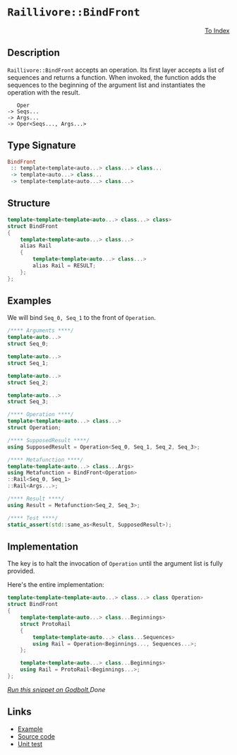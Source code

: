<!-- Copyright 2024 Feng Mofan
SPDX-License-Identifier: Apache-2.0 -->

# `Raillivore::BindFront`

<p style='text-align: right;'><a href="../../../facilities/metafunctions.md#raillivore-bind-front">To Index</a></p>

## Description

`Raillivore::BindFront` accepts an operation.
Its first layer accepts a list of sequences and returns a function.
When invoked, the function adds the sequences to the beginning of the argument list and instantiates the operation with the result.

<pre><code>   Oper
-> Seqs...
-> Args...
-> Oper&lt;Seqs..., Args...&gt;</code></pre>

## Type Signature

```Haskell
BindFront
 :: template<template<auto...> class...> class... 
 -> template<auto...> class...
 -> template<template<auto...> class...>
```

## Structure

```C++
template<template<template<auto...> class...> class>
struct BindFront
{
    template<template<auto...> class...>
    alias Rail
    {
        template<template<auto...> class...>
        alias Rail = RESULT;
    };
};
```

## Examples

We will bind `Seq_0, Seq_1` to the front of `Operation`.

```C++
/**** Arguments ****/
template<auto...>
struct Seq_0;

template<auto...>
struct Seq_1;

template<auto...>
struct Seq_2;

template<auto...>
struct Seq_3;

/**** Operation ****/
template<template<auto...> class...>
struct Operation;

/**** SupposedResult ****/
using SupposedResult = Operation<Seq_0, Seq_1, Seq_2, Seq_3>;

/**** Metafunction ****/
template<template<auto...> class...Args>
using Metafunction = BindFront<Operation>
::Rail<Seq_0, Seq_1>
::Rail<Args...>;

/**** Result ****/
using Result = Metafunction<Seq_2, Seq_3>;

/**** Test ****/
static_assert(std::same_as<Result, SupposedResult>);
```

## Implementation

The key is to halt the invocation of `Operation` until the argument list is fully provided.

Here's the entire implementation:

```C++
template<template<template<auto...> class...> class Operation>
struct BindFront
{
    template<template<auto...> class...Beginnings>
    struct ProtoRail
    {
        template<template<auto...> class...Sequences>
        using Rail = Operation<Beginnings..., Sequences...>;
    };

    template<template<auto...> class...Beginnings>
    using Rail = ProtoRail<Beginnings...>;
};
```

[*Run this snippet on Godbolt.*](https://godbolt.org/#z:OYLghAFBqd5QCxAYwPYBMCmBRdBLAF1QCcAaPECAMzwBtMA7AQwFtMQByARg9KtQYEAysib0QXACx8BBAKoBnTAAUAHpwAMvAFYTStJg1DIApACYAQuYukl9ZATwDKjdAGFUtAK4sGe1wAyeAyYAHI%2BAEaYxCAArADspAAOqAqETgwe3r56KWmOAkEh4SxRMQm2mPYFDEIETMQEWT5%2BXJXVGXUNBEVhkdFxiQr1jc05bcPdvSVlgwCUtqhexMjsHAD0AFTbO7t7%2BzvrJhoAgls7ANQAkixJ9GyCTDUXu0en5wefB28nxycEmFuBgBJgAzG4AUCnpgwRDAXdobCmF4iAA6dFg7AXZAGBQKdGozHY3EKC4AeSS0SeGUxf2GxC8DguFmC6AAYsRZH8TPErKcLgKLpCESDwcLgTDwci0RjQVicUw8QSLJhgMEGMFgApafzBfTGQQLspOUQAEpMOh/QUXHl8k7W63ixFi%2BESpEo1AEokKpXooSYACOXkYq21cqtDoFXjSRgu5roNtBABFyZTiNSBLCVWqGBqjPj0aQLv6gyHMAXCeHQXbrTyk2C7RGBU7RXCoa3pZ7ZfKScrVerNWHsE2LtHNXGLbREynjagzZOs/3c4OvVXG/F69Xue8vp8fh9NhdsKpWHdMC9Dn8D7vL6duWZQcEcV4sIm3GgGKskgQh9uzrsLhOYhgB8RgfwvbYfhbSU3E7Vdh1OfUmRLAB9DQGz/aD3RlSsEJOJDDVQrgMLvU4sKlD14LpAgGWQwMULMEjfjI11nVgyju2o2jCPo0EmKvACKSpZ5Xj%2Bci2xFGC4O7YlFQrHV8Jog1U2Emkt1I/9LiELwkjyTB0FNcsvFoQ1RNOMdY203TUn0wyFGMw0wRTIT0xqWFUI0IsiK8%2BizB8gMUL4tc/wPC4AFlMHqKgvE/ETb3%2BVjW3E6TcNk31USArUFIs4BwsiphotijJp2ZVkOS5cEXIzBgFJAEB41odz6M84t6OI8NTjqhrYUy%2BTgo00K7IciDNh%2BHK4yMkySoiqKYocNS3FQvzWoCoLh3U5jNO2C4ABVy1M%2BLJkcZAULk6ICAgYZ0DqhRWEwU6wzcIaTK8nS9IMyaCExOZ%2BNODgFloThYl4PwOC0UhUE4NxrGsC4FCWFZz3MUEeFIAhNH%2BhYAGs4kkVENAADjMMwAE4Sa4WJCYJrh4niaRAY4SReBYCQNE80HwchjheAUEBPPRsH/tIOBYBgRAQCWAgkhRchKDQW46GiUI7s4VQCYANgAWnVyQLmAZBkAuKRUTMXh9MIEg8Gutp%2BEEEQxHYKQZEERQVHUQXSF0NoAHd0ySTgeABoGQYxiHODJFFpcNVAqAuNWtZ1vWDaNvGzAuCAPAV%2BhiBtB8uDmXgBa0BYICQeWkkVsgKAgcvK5AYApD8mgTOiXmIAiUOImCBoAE8A94LvmGIHuyQibRMAcfvSHlh4CDJBhaD7j2sAiLxgFg2haF57heCwFhDGAcRl7wYgJ8cAA3ctQ8wVQJ5RNZUeCAEGfB2g8AidNh48LBQ5ovAWZ3qQS%2BxAIg2STICA%2Bb8jAYwWFQAwWoABqeBMDeyEqDVGtthCiHEE7TBrs1Chy9voA%2BKAYaWH0O/XmkAFioG/BkbemsrpOVMJYawZhObAOIFbK%2B1D2hnwyC4Bg7hPAtH8EI6Y/QYhtDyOkAQYxWjJFSLIhgEjSgDAmFUfhAguijBEeMPh81tEjB6MEPoaipG2GMfIvQkxGiqNmPnRYyxVgSCDhwYGpAOa8C5nHDW2tdb60NsbNOEBcAWxzsjfOhcYELAQJgJgWAYgQGxiASQoJUQk1BHTDQkgzCSHVmzWI6sSb6E4EzUgLMUaonVlwdWBMSbU3VrESQFNMnq08aHLmPM%2BZoxgcLMWpcJaRxltXWu2dlZsE4A0Fg594iayYLJWMXASaoi4PjM2%2BAiBcOts7LBDsJDSDwUoAhHtdB%2BV9kwf2O83EeK8WHDgEcpYoguDHXxCddYKiWSstZGh06ZwrtnXOoIzAF16YLEuZdUBZ2iLLGuUKAUDE%2BQ3cmnlm4AmIG3DuHtB69ynji4eo9x6T0ATPMC89F6hxXmvDeW8p570gWscG%2BBT7zUvtvcGN874Aink/Kooc34f17t/RlhcuEANRsA0BShwH7yMFA0A4K%2BDwIUEglBaCp6YPtjgw5sh8Hu3Bmc4h0CWFWHIQKqhySIZ0IEAwphyYTVsI4dEbZPDLV2C0X4CArhrFtECKYmY6jFH5AyD6oNyj7GBvdYY2oVi9EKKjTUHRJjiiSJsbG7I8bjERqkQseGzjHY3JDh7Hx8d/GLNyss1Z%2BN05hK2UCqJYLi6xPiYkygbjymVJWTk%2BIsQSa01BLk/JLSOnFs4N0/mfSRbi0llHWFYylYqw4NMxOLAFDn0NufStEphgbPCVbPQmrsGOx1S7Y5%2BqdAgFBKQC5VzA6lPcUWzm4dhnR1jqoFda6N1buhMMP58LK5AtBKCouQtBnzqrnLf92cQDrt0ihTdJMULboIChd9hy6DosxZ3buw88U4ZHmPM%2BU9SWCHJUvJlmBV7rzELSwB9K5UitIMy/hbLr632QPfHlgg%2BUewFZ/Huwrf5iqnpKsBEC5Waj6XApgiDkGoMpOg3gh79m4N1Wewhl6jXGDITYc18AaHWoYNvdYV1SGsMsOw7xnDuEWtzZo6NgjhEZrEegbNuQlE1FDTImobmNEdCMd0UNCbOhZv9amiY6bRERamGF8xrinGI3iwzW5nTOBxw/eui4CHUTIZrZskg9bgMxNIHEhJAxLUMw7SAUmqJQSgliJTFpbM6vxDqSOp93NbA9JA3MFJkhYgZJpvENmBNJDky4ETMw7SGagkfd4sdjbMb3tNu1%2BbnWesLGAWkZwkggA%3D%3D%3D)$Done$

## Links

- [Example](../../../code/facilities/metafunctions/raillivore/bind_front/implementation.hpp)
- [Source code](../../../../conceptrodon/raillivore/bind_front.hpp)
- [Unit test](../../../../tests/unit/metafunctions/raillivore/bind_front.test.hpp)
